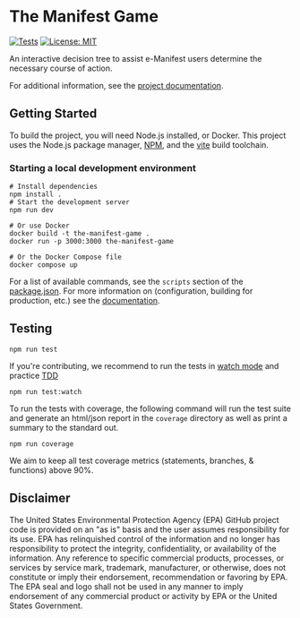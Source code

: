 # The Manifest Game

[![Tests](https://github.com/USEPA/the-manifest-game/actions/workflows/test.yaml/badge.svg)](https://github.com/USEPA/the-manifest-game/actions/workflows/test.yaml)
[![License: MIT](https://img.shields.io/badge/License-MIT-yellow.svg)](https://opensource.org/licenses/MIT)

An interactive decision tree to assist e-Manifest users determine the necessary course of action.

For additional information, see the [project documentation](./docs).

## Getting Started

To build the project, you will need Node.js installed, or Docker. This project uses the Node.js package manager, [NPM](https://www.npmjs.com/), and the [vite](https://vitejs.dev/) build toolchain.

### Starting a local development environment

```shell
# Install dependencies
npm install .
# Start the development server
npm run dev
```

```shell
# Or use Docker
docker build -t the-manifest-game .
docker run -p 3000:3000 the-manifest-game
```

```shell
# Or the Docker Compose file
docker compose up
```

For a list of available commands, see the `scripts` section of the [package.json](./package.json).
For more information on (configuration, building for production, etc.) see the [documentation](./docs).

## Testing

```shell
npm run test
```

If you're contributing, we recommend to run the tests in [watch mode](https://vitest.dev/guide/features#watch-mode) and
practice [TDD](https://www.google.com/search?q=test+driven+development)

```shell
npm run test:watch
```

To run the tests with coverage, the following command will run the test suite and generate an html/json report in the `coverage` directory
as well as print a summary to the standard out.

```shell
npm run coverage
```

We aim to keep all test coverage metrics (statements, branches, & functions) above 90%.

## Disclaimer

The United States Environmental Protection Agency (EPA) GitHub project code is provided on an "as is" basis and the user
assumes responsibility for its use. EPA has relinquished control of the information and no longer has responsibility to
protect the integrity, confidentiality, or availability of the information. Any reference to specific commercial
products, processes, or services by service mark, trademark, manufacturer, or otherwise, does not constitute or imply
their endorsement, recommendation or favoring by EPA. The EPA seal and logo shall not be used in any manner to imply
endorsement of any commercial product or activity by EPA or the United States Government.
